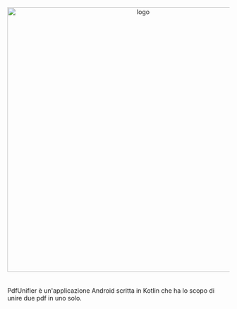 <div align = "center">
<img src="https://user-images.githubusercontent.com/80098232/231129816-8cc1f99f-454c-4b42-8f24-3937efa9f7ae.png" alt="logo" width="600"/>
</div>
<br><br>
<span> PdfUnifier è un'applicazione Android scritta in Kotlin che ha lo scopo di unire due pdf in uno solo. </span>
